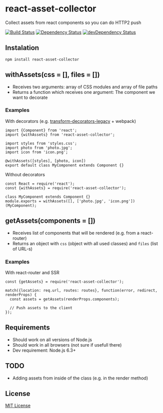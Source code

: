 # react-asset-collector
Collect assets from react components so you can do HTTP2 push

[![Build Status](https://travis-ci.org/infinum/react-asset-collector.svg?branch=master)](https://travis-ci.org/infinum/react-asset-collector)
[![Dependency Status](https://david-dm.org/infinum/react-asset-collector.svg)](https://david-dm.org/infinum/react-asset-collector)
[![devDependency Status](https://david-dm.org/infinum/react-asset-collector/dev-status.svg)](https://david-dm.org/infinum/react-asset-collector#info=devDependencies)

## Instalation

    npm install react-asset-collector

## withAssets(css = [], files = [])
* Receives two arguments: array of CSS modules and array of file paths
* Returns a function which receives one argument: The component we want to decorate

### Examples

With decorators (e.g. [transform-decorators-legacy](https://github.com/loganfsmyth/babel-plugin-transform-decorators-legacy) + webpack)

    import {Component} from 'react';
    import {withAssets} from 'react-asset-collector';

    import styles from 'styles.css';
    import photo from 'photo.jpg';
    import icon from 'icon.png';

    @withAssets([styles], [photo, icon])
    export default class MyComponent extends Component {}

Without decorators

    const React = require('react');
    const {withAssets} = require('react-asset-collector');

    class MyComponent extends Component {}
    module.exports = withAssets([], ['photo.jpg', 'icon.png'])(MyComponent);

## getAssets(components = [])
* Receives list of components that will be rendered (e.g. from a react-router)
* Returns an object with ``css`` (object with all used classes) and ``files`` (list of URL-s)

### Examples

With react-router and SSR

    const {getAssets} = require('react-asset-collector');

    match({location: req.url, routes: routes}, function(error, redirect, renderProps) {
      const assets = getAssets(renderProps.components);

      // Push assets to the client
    });

## Requirements
* Should work on all versions of Node.js
* Should work in all browsers (not sure if usefull there)
* Dev requirement: Node.js 6.3+

## TODO
* Adding assets from inside of the class (e.g. in the render method)

## License
[MIT License](LICENSE)
